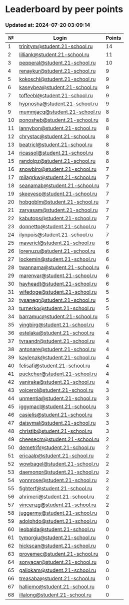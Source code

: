 # Leaderboard by peer points

### Updated at: 2024-07-20 03:09:14

| № | Login | Points |
|---|-------|--------|
|1|trinitym@student.21-school.ru|14|
|2|lilliank@student.21-school.ru|11|
|3|pepperal@student.21-school.ru|10|
|4|renaykur@student.21-school.ru|9|
|5|kokoschl@student.21-school.ru|9|
|6|kaseybea@student.21-school.ru|9|
|7|toffeebl@student.21-school.ru|9|
|8|hypnosha@student.21-school.ru|9|
|9|mummjacq@student.21-school.ru|8|
|10|ponosheb@student.21-school.ru|8|
|11|lannybon@student.21-school.ru|8|
|12|chrystac@student.21-school.ru|8|
|13|beatricl@student.21-school.ru|8|
|14|ricassol@student.21-school.ru|8|
|15|randolpz@student.21-school.ru|8|
|16|snowbiro@student.21-school.ru|7|
|17|milagrkw@student.21-school.ru|7|
|18|seanamab@student.21-school.ru|7|
|19|skeevesp@student.21-school.ru|7|
|20|hobgoblm@student.21-school.ru|7|
|21|zaryasam@student.21-school.ru|7|
|22|kabutops@student.21-school.ru|7|
|23|donnettp@student.21-school.ru|7|
|24|ilynpois@student.21-school.ru|7|
|25|mavericl@student.21-school.ru|6|
|26|lorenuzu@student.21-school.ru|6|
|27|lockemin@student.21-school.ru|6|
|28|twannama@student.21-school.ru|6|
|29|marenvar@student.21-school.ru|6|
|30|hayheadt@student.21-school.ru|6|
|31|wifedoge@student.21-school.ru|5|
|32|tysanegr@student.21-school.ru|5|
|33|turnerko@student.21-school.ru|5|
|34|barramuc@student.21-school.ru|5|
|35|yingbirg@student.21-school.ru|5|
|36|estelaka@student.21-school.ru|4|
|37|tyraandr@student.21-school.ru|4|
|38|antonare@student.21-school.ru|4|
|39|kaylenak@student.21-school.ru|4|
|40|felisafi@student.21-school.ru|4|
|41|puckcher@student.21-school.ru|4|
|42|yaniraka@student.21-school.ru|4|
|43|voicerol@student.21-school.ru|3|
|44|unmentia@student.21-school.ru|3|
|45|iggymacl@student.21-school.ru|3|
|46|casielis@student.21-school.ru|3|
|47|daisymal@student.21-school.ru|3|
|48|christib@student.21-school.ru|3|
|49|cheesecm@student.21-school.ru|2|
|50|demetrif@student.21-school.ru|2|
|51|ericaalp@student.21-school.ru|2|
|52|wowbagel@student.21-school.ru|2|
|53|daemonpr@student.21-school.ru|2|
|54|yonnrose@student.21-school.ru|2|
|55|fighterf@student.21-school.ru|2|
|56|ahrimeri@student.21-school.ru|2|
|57|vincenzg@student.21-school.ru|2|
|58|juggermy@student.21-school.ru|0|
|59|adolphdo@student.21-school.ru|0|
|60|leobalda@student.21-school.ru|0|
|61|tymorgiu@student.21-school.ru|0|
|62|hickscan@student.21-school.ru|0|
|63|provemec@student.21-school.ru|0|
|64|sonyacar@student.21-school.ru|0|
|65|galiokam@student.21-school.ru|0|
|66|treasaba@student.21-school.ru|0|
|67|halliemo@student.21-school.ru|0|
|68|illalong@student.21-school.ru|0|


